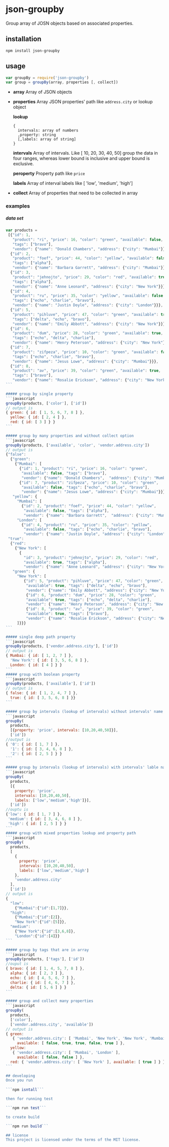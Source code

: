# json-groupby
Group array of JOSN objects based on associated properties.
## installation

```
npm install json-groupby
```

## usage
```javascript
var groupBy = require('json-groupby')
var group = groupBy(array, properties [, collect])
```
* **array**  Array of JSON objects
* **properties**  Array JSON properties' path like `address.city` or lookup object

  **lookup**
  ```
  {
    intervals: array of numbers
    ,property: string
    [,labels: array of string]
  }
  ``` 
  **intervals** Array of intervals. Like [ 10, 20, 30, 40, 50] group the data in four ranges, whereas lower bound is inclusive and upper bound is exclusive.

  **peroperty** Property path like `price`

  **labels** Array of interval labels like [ 'low', 'medium', 'high']

* **collect** Array of properties that need to be collected in array 

### examples

##### data set
````javascript
var products = 
 [{"id": 1,
   "product": "ri", "price": 16, "color": "green", "available": false,
   "tags": ["bravo"],
   "vendor": {"name": "Donald Chambers", "address": {"city": "Mumbai"}}},
  {"id": 2,
   "product": "foef", "price": 44, "color": "yellow", "available": false,
   "tags": ["alpha"],
   "vendor": {"name": "Barbara Garrett", "address": {"city": "Mumbai"}}},
  {"id": 3,
   "product": "jehnojto", "price": 29, "color": "red", "available": true,
   "tags": ["alpha"],
   "vendor": {"name": "Anne Leonard", "address": {"city": "New York"}}},
  {"id": 4,
   "product": "ru", "price": 35, "color": "yellow", "available": false,
   "tags": ["echo", "charlie", "bravo"],
   "vendor": {"name": "Justin Doyle", "address": {"city": "London"}}},
  {"id": 5,
   "product": "pihluve", "price": 47, "color": "green", "available": true,
   "tags": ["delta", "echo", "bravo"],
   "vendor": {"name": "Emily Abbott", "address": {"city": "New York"}}},
  {"id": 6,
   "product": "dum", "price": 28, "color": "green", "available": true,
   "tags": ["echo", "delta", "charlie"],
   "vendor": {"name": "Henry Peterson", "address": {"city": "New York"}}},
  {"id": 7,
   "product": "zifpeza", "price": 10, "color": "green", "available": false,
   "tags": ["echo", "charlie", "bravo"],
   "vendor": {"name": "Jesus Lowe", "address": {"city": "Mumbai"}}},
  {"id": 8,
   "product": "av", "price": 39, "color": "green", "available": true,
   "tags": ["bravo"],
   "vendor": {"name": "Rosalie Erickson", "address": {"city": "New York"}}}]
```

##### group by single property
```javascript
groupBy(products, ['color'], ['id'])
// output is 
{ green: { id: [ 1, 5, 6, 7, 8 ] },
  yellow: { id: [ 2, 4 ] },
  red: { id: [ 3 ] } }
```

##### group by many properties and without collect option
```javascript
groupBy(products, ['available', 'color', 'vendor.address.city'])
// output is 
{"false": 
  {"green": 
    {"Mumbai": [
      {"id": 1, "product": "ri", "price": 16, "color": "green", 
       "available": false, "tags": ["bravo"], 
       "vendor": {"name": "Donald Chambers",  "address": {"city": "Mumbai"}}},
      {"id": 7, "product": "zifpeza", "price": 10, "color": "green",
       "available": false, "tags": ["echo", "charlie", "bravo"],
       "vendor": {"name": "Jesus Lowe", "address": {"city": "Mumbai"}}}]},
   "yellow": {
     "Mumbai": [
       {"id": 2, "product": "foef", "price": 44, "color": "yellow", 
        "available": false, "tags": ["alpha"], 
        "vendor": {"name": "Barbara Garrett",  "address": {"city": "Mumbai"}}}], 
     "London": [
       {"id": 4, "product": "ru", "price": 35, "color": "yellow",
        "available": false, "tags": ["echo", "charlie", "bravo"],
        "vendor": {"name": "Justin Doyle", "address": {"city": "London"}}}]}},
 "true": 
  {"red": 
    {"New York": [
      {
        "id": 3, "product": "jehnojto", "price": 29, "color": "red",
        "available": true, "tags": ["alpha"],
        "vendor": {"name": "Anne Leonard", "address": {"city": "New York"}}}]},
   "green": {
     "New York": [
        {"id": 5, "product": "pihluve", "price": 47, "color": "green",
         "available": true, "tags": ["delta", "echo", "bravo"],
         "vendor": {"name": "Emily Abbott", "address": {"city": "New York"}}},
         {"id": 6, "product": "dum", "price": 28, "color": "green",
         "available": true, "tags": ["echo", "delta", "charlie"],
         "vendor": {"name": "Henry Peterson", "address": {"city": "New York"}}},
         {"id": 8, "product": "av", "price": 39, "color": "green",
         "available": true, "tags": ["bravo"],
         "vendor": {"name": "Rosalie Erickson", "address": {"city": "New York"}}}
     ]}}}
``` 

##### single deep path property 
```javascript
groupBy(products, ['vendor.address.city'], ['id'])
// output is 
{ Mumbai: { id: [ 1, 2, 7 ] },
  'New York': { id: [ 3, 5, 6, 8 ] },
  London: { id: [ 4 ] } }
```   
##### group with boolean property
```javascript
groupBy(products, ['available'], ['id'])
// output is 
{ false: { id: [ 1, 2, 4, 7 ] }, 
  true: { id: [ 3, 5, 6, 8 ] }}
```  

##### group by intervals (lookup of intervals) without intervals' name
```javascript 
groupBy(
  products, 
  [{property: 'price', intervals: [10,20,40,50]}],
  ['id'])
//output is 
{ '0': { id: [ 1, 7 ] },
  '1': { id: [ 3, 4, 6, 8 ] },
  '2': { id: [ 2, 5 ] } }
``` 

##### group by intervals (lookup of intervals) with intervals' lable name 
```javascript
groupBy(
  products, 
  [{
    property: 'price', 
    intervals: [10,20,40,50], 
    labels: ['low','medium','high']}],
  ['id'])
//ouptu is 
{'low': { id: [ 1, 7 ] },
 'medium': { id: [ 3, 4, 6, 8 ] },
 'high': { id: [ 2, 5 ] } }
```
##### group with mixed properties lookup and property path 
```javascript
groupBy(
  products, 
  [
    {
      property: 'price', 
      intervals: [10,20,40,50], 
      labels: ['low','medium','high']
    },
    'vendor.address.city'
  ],
  ['id'])
// output is
{
  "low":
    {"Mumbai":{"id":[1,7]}},
  "high":
    {"Mumbai":{"id":[2]},
    "New York":{"id":[5]}},
  "medium":
    {"New York":{"id":[3,6,8]},
    "London":{"id":[4]}}
```

##### group by tags that are in array 
```javascript
groupBy(products, ['tags'], ['id'])
//ouput is
{ bravo: { id: [ 1, 4, 5, 7, 8 ] },
  alpha: { id: [ 2, 3 ] },
  echo: { id: [ 4, 5, 6, 7 ] },
  charlie: { id: [ 4, 6, 7 ] },
  delta: { id: [ 5, 6 ] } }
```

##### group and collect many properties
```javascript
groupBy(
  products, 
  ['color'], 
  ['vendor.address.city', 'available'])
// output is
{ green: 
   { 'vendor.address.city': [ 'Mumbai', 'New York', 'New York', 'Mumbai', 'New York' ],
     available: [ false, true, true, false, true ] },
  yellow: 
   { 'vendor.address.city': [ 'Mumbai', 'London' ],
     available: [ false, false ] },
  red: { 'vendor.address.city': [ 'New York' ], available: [ true ] } }
```

## developing
Once you run
 
```npm isntall```

then for running test 

```npm run test```

to create build

```npm run build```

## license
This project is licensed under the terms of the MIT license.
